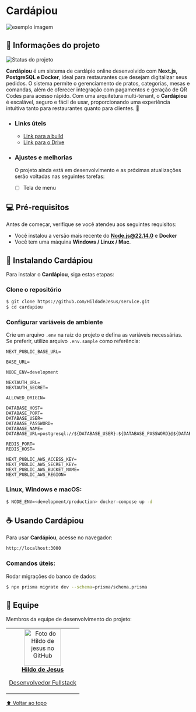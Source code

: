 <span id="topo"></span>

# Cardápiou

<!---Esses são exemplos. Veja https://shields.io para outras pessoas ou para personalizar este conjunto de escudos. Você pode querer incluir dependências, status do projeto e informações de licença aqui--->

<img src="../assets/capa.png" alt="exemplo imagem">

## 🚩 Informações do projeto

![Status do projeto](https://img.shields.io/badge/status-fazendo-green)

<!-- ![Status do projeto](https://img.shields.io/badge/status-pausado-yellow) -->
<!-- ![Status do projeto](https://img.shields.io/badge/status-finalizado-red) -->

**Cardápiou** é um sistema de cardápio online desenvolvido com **Next.js,
PostgreSQL e Docker**, ideal para restaurantes que desejam digitalizar seus
pedidos. O sistema permite o gerenciamento de pratos, categorias, mesas e
comandas, além de oferecer integração com pagamentos e geração de QR Codes para
acesso rápido. Com uma arquitetura multi-tenant, o **Cardápiou** é escalável,
seguro e fácil de usar, proporcionando uma experiência intuitiva tanto para
restaurantes quanto para clientes. 🚀

- ### Links úteis

  - [Link para a build](#)
  - [Link para o Drive](#)

- ### Ajustes e melhorias

  O projeto ainda está em desenvolvimento e as próximas atualizações serão
  voltadas nas seguintes tarefas:

  - [ ] Tela de menu

## 💻 Pré-requisitos

Antes de começar, verifique se você atendeu aos seguintes requisitos:

- Você instalou a versão mais recente do **Node.js@22.14.0** e **Docker**
- Você tem uma máquina **Windows / Linux / Mac**.

## 🚀 Instalando Cardápiou

Para instalar o **Cardápiou**, siga estas etapas:

### Clone o repositório

```bash
$ git clone https://github.com/HildodeJesus/service.git
$ cd cardapiou
```

### Configurar variáveis de ambiente

Crie um arquivo `.env` na raiz do projeto e defina as variáveis necessárias. Se
preferir, utilize arquivo `.env.sample` como referência:

```env
NEXT_PUBLIC_BASE_URL=

BASE_URL=

NODE_ENV=development

NEXTAUTH_URL=
NEXTAUTH_SECRET=

ALLOWED_ORIGIN=

DATABASE_HOST=
DATABASE_PORT=
DATABASE_USER=
DATABASE_PASSWORD=
DATABASE_NAME=
DATABASE_URL=postgresql://${DATABASE_USER}:${DATABASE_PASSWORD}@${DATABASE_HOST}:${DATABASE_PORT}/${DATABASE_NAME}

REDIS_PORT=
REDIS_HOST=

NEXT_PUBLIC_AWS_ACCESS_KEY=
NEXT_PUBLIC_AWS_SECRET_KEY=
NEXT_PUBLIC_AWS_BUCKET_NAME=
NEXT_PUBLIC_AWS_REGION=
```

### Linux, Windows e macOS:

```bash
$ NODE_ENV=<development/production> docker-compose up -d
```

## ☕ Usando Cardápiou

Para usar **Cardápiou**, acesse no navegador:

```bash
http://localhost:3000
```

### Comandos úteis:

Rodar migrações do banco de dados:

```bash
$ npx prisma migrate dev --schema=prisma/schema.prisma
```

## 🤝 Equipe

Membros da equipe de desenvolvimento do projeto:

<table>
  <tr>
    <td align="center">
      <a href="https://github.com/HildodeJesus">
        <img src="https://github.com/HildodeJesus.png" width="100px;" alt="Foto do Hildo de jesus no GitHub"/><br>
        <b>Hildo de Jesus</b>
        <p>Desenvolvedor Fullstack</p>
      </a>
    </td>
   
  </tr>
</table>

[⬆ Voltar ao topo](#topo)<br>
